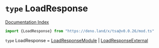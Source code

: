 # `type` LoadResponse

[Documentation Index](../README.md)

```ts
import {LoadResponse} from "https://deno.land/x/tsa@v0.0.26/mod.ts"
```

`type` LoadResponse = [LoadResponseModule](../interface.LoadResponseModule/README.md) | [LoadResponseExternal](../interface.LoadResponseExternal/README.md)
